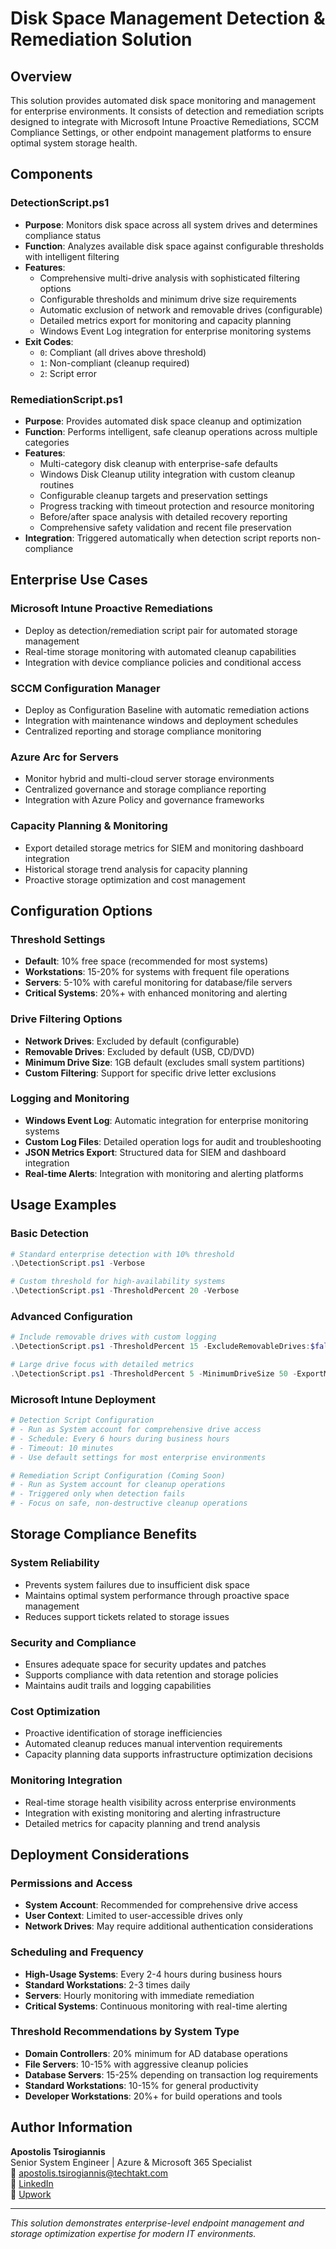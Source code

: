 # Disk Space Management Detection & Remediation Solution

## Overview
This solution provides automated disk space monitoring and management for enterprise environments. It consists of detection and remediation scripts designed to integrate with Microsoft Intune Proactive Remediations, SCCM Compliance Settings, or other endpoint management platforms to ensure optimal system storage health.

## Components

### DetectionScript.ps1
- **Purpose**: Monitors disk space across all system drives and determines compliance status
- **Function**: Analyzes available disk space against configurable thresholds with intelligent filtering
- **Features**:
  - Comprehensive multi-drive analysis with sophisticated filtering options
  - Configurable thresholds and minimum drive size requirements
  - Automatic exclusion of network and removable drives (configurable)
  - Detailed metrics export for monitoring and capacity planning
  - Windows Event Log integration for enterprise monitoring systems
- **Exit Codes**: 
  - `0`: Compliant (all drives above threshold)
  - `1`: Non-compliant (cleanup required)
  - `2`: Script error

### RemediationScript.ps1
- **Purpose**: Provides automated disk space cleanup and optimization
- **Function**: Performs intelligent, safe cleanup operations across multiple categories
- **Features**:
  - Multi-category disk cleanup with enterprise-safe defaults
  - Windows Disk Cleanup utility integration with custom cleanup routines
  - Configurable cleanup targets and preservation settings
  - Progress tracking with timeout protection and resource monitoring
  - Before/after space analysis with detailed recovery reporting
  - Comprehensive safety validation and recent file preservation
- **Integration**: Triggered automatically when detection script reports non-compliance

## Enterprise Use Cases

### Microsoft Intune Proactive Remediations
- Deploy as detection/remediation script pair for automated storage management
- Real-time storage monitoring with automated cleanup capabilities
- Integration with device compliance policies and conditional access

### SCCM Configuration Manager
- Deploy as Configuration Baseline with automatic remediation actions
- Integration with maintenance windows and deployment schedules
- Centralized reporting and storage compliance monitoring

### Azure Arc for Servers
- Monitor hybrid and multi-cloud server storage environments
- Centralized governance and storage compliance reporting
- Integration with Azure Policy and governance frameworks

### Capacity Planning & Monitoring
- Export detailed storage metrics for SIEM and monitoring dashboard integration
- Historical storage trend analysis for capacity planning
- Proactive storage optimization and cost management

## Configuration Options

### Threshold Settings
- **Default**: 10% free space (recommended for most systems)
- **Workstations**: 15-20% for systems with frequent file operations
- **Servers**: 5-10% with careful monitoring for database/file servers
- **Critical Systems**: 20%+ with enhanced monitoring and alerting

### Drive Filtering Options
- **Network Drives**: Excluded by default (configurable)
- **Removable Drives**: Excluded by default (USB, CD/DVD)
- **Minimum Drive Size**: 1GB default (excludes small system partitions)
- **Custom Filtering**: Support for specific drive letter exclusions

### Logging and Monitoring
- **Windows Event Log**: Automatic integration for enterprise monitoring systems
- **Custom Log Files**: Detailed operation logs for audit and troubleshooting
- **JSON Metrics Export**: Structured data for SIEM and dashboard integration
- **Real-time Alerts**: Integration with monitoring and alerting platforms

## Usage Examples

### Basic Detection
```powershell
# Standard enterprise detection with 10% threshold
.\DetectionScript.ps1 -Verbose

# Custom threshold for high-availability systems
.\DetectionScript.ps1 -ThresholdPercent 20 -Verbose
```

### Advanced Configuration
```powershell
# Include removable drives with custom logging
.\DetectionScript.ps1 -ThresholdPercent 15 -ExcludeRemovableDrives:$false -LogPath "C:\Monitoring\" -ExportMetrics

# Large drive focus with detailed metrics
.\DetectionScript.ps1 -ThresholdPercent 5 -MinimumDriveSize 50 -ExportMetrics
```

### Microsoft Intune Deployment
```powershell
# Detection Script Configuration
# - Run as System account for comprehensive drive access
# - Schedule: Every 6 hours during business hours
# - Timeout: 10 minutes
# - Use default settings for most enterprise environments

# Remediation Script Configuration (Coming Soon)
# - Run as System account for cleanup operations
# - Triggered only when detection fails
# - Focus on safe, non-destructive cleanup operations
```

## Storage Compliance Benefits

### System Reliability
- Prevents system failures due to insufficient disk space
- Maintains optimal system performance through proactive space management
- Reduces support tickets related to storage issues

### Security and Compliance
- Ensures adequate space for security updates and patches
- Supports compliance with data retention and storage policies
- Maintains audit trails and logging capabilities

### Cost Optimization
- Proactive identification of storage inefficiencies
- Automated cleanup reduces manual intervention requirements
- Capacity planning data supports infrastructure optimization decisions

### Monitoring Integration
- Real-time storage health visibility across enterprise environments
- Integration with existing monitoring and alerting infrastructure
- Detailed metrics for capacity planning and trend analysis

## Deployment Considerations

### Permissions and Access
- **System Account**: Recommended for comprehensive drive access
- **User Context**: Limited to user-accessible drives only
- **Network Drives**: May require additional authentication considerations

### Scheduling and Frequency
- **High-Usage Systems**: Every 2-4 hours during business hours
- **Standard Workstations**: 2-3 times daily
- **Servers**: Hourly monitoring with immediate remediation
- **Critical Systems**: Continuous monitoring with real-time alerting

### Threshold Recommendations by System Type
- **Domain Controllers**: 20% minimum for AD database operations
- **File Servers**: 10-15% with aggressive cleanup policies
- **Database Servers**: 15-25% depending on transaction log requirements
- **Standard Workstations**: 10-15% for general productivity
- **Developer Workstations**: 20%+ for build operations and tools

## Author Information
**Apostolis Tsirogiannis**  
Senior System Engineer | Azure & Microsoft 365 Specialist  
📧 apostolis.tsirogiannis@techtakt.com  
🔗 [LinkedIn](https://www.linkedin.com/in/apostolis-tsirogiannis/)  
💼 [Upwork](https://www.upwork.com/freelancers/apostolos)

---
*This solution demonstrates enterprise-level endpoint management and storage optimization expertise for modern IT environments.*
